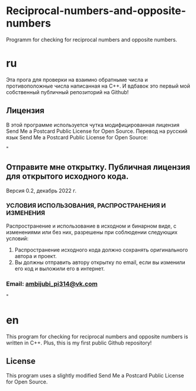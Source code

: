 # Reciprocal-numbers-and-opposite-numbers
Programm for checking for reciprocal numbers and opposite numbers.
# ru
Эта прога для проверки на взаимно обратныме числа и противоположные числа написанная на C++.
И вдбавок это первый мой собственный публичный репозиторий на Github!
## Лицензия
В этой программе используется чутка модифицированная лицензия Send Me a Postcard Public License for Open Source.
Перевод на русский язык Send Me a Postcard Public License for Open Source:

"
## Отправите мне открытку. Публичная лицензия для открытого исходного кода.

Версия 0.2, декабрь 2022 г.

### УСЛОВИЯ ИСПОЛЬЗОВАНИЯ, РАСПРОСТРАНЕНИЯ И ИЗМЕНЕНИЯ

Распространение и использование в исходном и бинарном виде, с изменениями или без них, разрешены при соблюдении следующих условий:

1. Распространение исходного кода должно сохранять оригинального автора и проект.
2. Вы должны отправить автору открытку по email, если вы изменили его код и выложили его в интернет.
### Email: ambijubi_pi314@vk.com
"
# en
This program for checking for reciprocal numbers and opposite numbers is written in C++.
Plus, this is my first public Github repository!
## License
This program uses a slightly modified Send Me a Postcard Public License for Open Source.
